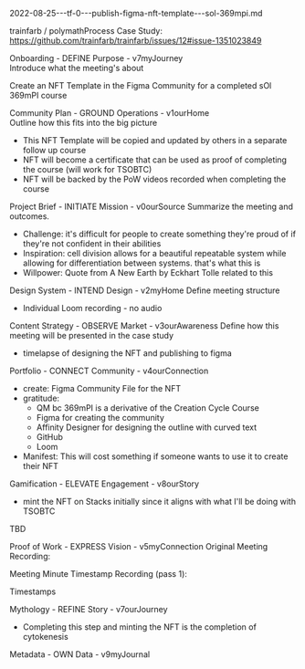 2022-08-25---tf-0---publish-figma-nft-template---sol-369mpi.md

trainfarb / polymathProcess
Case Study: https://github.com/trainfarb/trainfarb/issues/12#issue-1351023849
  
Onboarding - DEFINE Purpose - v7myJourney  
Introduce what the meeting's about

Create an NFT Template in the Figma Community for a completed sOl 369mPI course

Community Plan - GROUND Operations - v1ourHome  
Outline how this fits into the big picture

- This NFT Template will be copied and updated by others in a separate follow up course
- NFT will become a certificate that can be used as proof of completing the course (will work for TSOBTC)
- NFT will be backed by the PoW videos recorded when completing the course

Project Brief - INITIATE Mission - v0ourSource
Summarize the meeting and outcomes. 

- Challenge: it's difficult for people to create something they're proud of if they're not confident in their abilities
- Inspiration: cell division allows for a beautiful repeatable system while allowing for differentiation between systems. that's what this is
- Willpower: Quote from A New Earth by Eckhart Tolle related to this

Design System - INTEND Design - v2myHome
Define meeting structure

- Individual Loom recording - no audio

Content Strategy - OBSERVE Market - v3ourAwareness
Define how this meeting will be presented in the case study

- timelapse of designing the NFT and publishing to figma

Portfolio - CONNECT Community - v4ourConnection

- create: Figma Community File for the NFT
- gratitude:
  - QM bc 369mPI is a derivative of the Creation Cycle Course
  - Figma for creating the community
  - Affinity Designer for designing the outline with curved text
  - GitHub
  - Loom
- Manifest: This will cost something if someone wants to use it to create their NFT

Gamification - ELEVATE Engagement - v8ourStory

- mint the NFT on Stacks initially since it aligns with what I'll be doing with TSOBTC

TBD

Proof of Work - EXPRESS Vision - v5myConnection
Original Meeting Recording:  

Meeting Minute Timestamp Recording (pass 1):

Timestamps
 

Mythology - REFINE Story - v7ourJourney

- Completing this step and minting the NFT is the completion of cytokenesis

Metadata - OWN Data - v9myJournal
